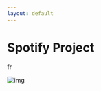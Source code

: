 ```yaml
---
layout: default
---
```


# Spotify  Project

fr

![img](https://www.google.com/search?q=spotify&sca_esv=088a4fa2f77d5085&udm=2&biw=1680&bih=843&sxsrf=AHTn8zp2a5KvKVLims7FGqGyTckZyYsHKw%3A1746048496536&ei=8JUSaMyiIPCHptQP5viRgAY&oq=spotif&gs_lp=EgNpbWciBnNwb3RpZioCCAAyCxAAGIAEGLEDGIMBMgoQABiABBhDGIoFMggQABiABBixAzIKEAAYgAQYQxiKBTILEAAYgAQYsQMYgwEyCxAAGIAEGLEDGIMBMggQABiABBixAzILEAAYgAQYsQMYgwEyCxAAGIAEGLEDGIMBMgsQABiABBixAxiDAUjNElCjBVjICnACeACQAQCYAUCgAYgDqgEBN7gBA8gBAPgBAZgCCaACpQPCAgYQABgHGB7CAg0QABiABBixAxhDGIoFwgIHECMYJxjJAsICDhAAGIAEGLEDGIMBGIoFmAMAiAYBkgcBOaAHgyiyBwE3uAejAw&sclient=img#vhid=EJxAr9DvxZhERM&vssid=mosaic)
